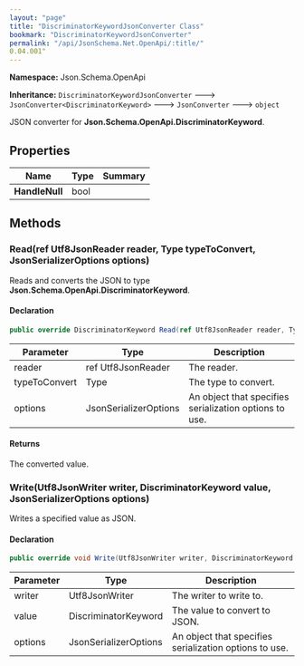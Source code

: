 ```yaml
---
layout: "page"
title: "DiscriminatorKeywordJsonConverter Class"
bookmark: "DiscriminatorKeywordJsonConverter"
permalink: "/api/JsonSchema.Net.OpenApi/:title/"
0.04.001"
---
```

**Namespace:** Json.Schema.OpenApi

**Inheritance:**
`DiscriminatorKeywordJsonConverter`
 🡒 
`JsonConverter<DiscriminatorKeyword>`
 🡒 
`JsonConverter`
 🡒 
`object`

JSON converter for **Json.Schema.OpenApi.DiscriminatorKeyword**.

## Properties

| Name | Type | Summary |
|---|---|---|
| **HandleNull** | bool |  |

## Methods

### Read(ref Utf8JsonReader reader, Type typeToConvert, JsonSerializerOptions options)

Reads and converts the JSON to type **Json.Schema.OpenApi.DiscriminatorKeyword**.

#### Declaration

```c#
public override DiscriminatorKeyword Read(ref Utf8JsonReader reader, Type typeToConvert, JsonSerializerOptions options)
```

| Parameter | Type | Description |
|---|---|---|
| reader | ref Utf8JsonReader | The reader. |
| typeToConvert | Type | The type to convert. |
| options | JsonSerializerOptions | An object that specifies serialization options to use. |


#### Returns

The converted value.

### Write(Utf8JsonWriter writer, DiscriminatorKeyword value, JsonSerializerOptions options)

Writes a specified value as JSON.

#### Declaration

```c#
public override void Write(Utf8JsonWriter writer, DiscriminatorKeyword value, JsonSerializerOptions options)
```

| Parameter | Type | Description |
|---|---|---|
| writer | Utf8JsonWriter | The writer to write to. |
| value | DiscriminatorKeyword | The value to convert to JSON. |
| options | JsonSerializerOptions | An object that specifies serialization options to use. |


